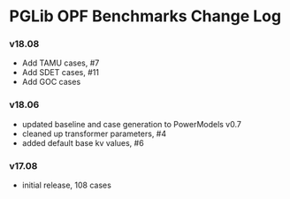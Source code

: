 PGLib OPF Benchmarks Change Log 
===============================

### v18.08
- Add TAMU cases, #7
- Add SDET cases, #11
- Add GOC cases

### v18.06
- updated baseline and case generation to PowerModels v0.7
- cleaned up transformer parameters, #4
- added default base kv values, #6

### v17.08
- initial release, 108 cases


